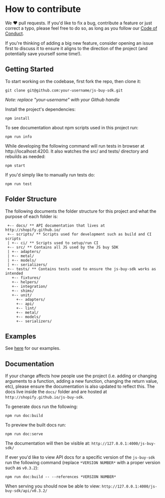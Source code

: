 # How to contribute
We ❤️ pull requests. If you'd like to fix a bug, contribute a feature or
just correct a typo, please feel free to do so, as long as you follow
our [Code of Conduct](https://github.com/Shopify/js-buy-sdk/blob/master/CODE_OF_CONDUCT.md).

If you're thinking of adding a big new feature, consider opening an
issue first to discuss it to ensure it aligns to the direction of the
project (and potentially save yourself some time!).

## Getting Started
To start working on the codebase, first fork the repo, then clone it:
```
git clone git@github.com:your-username/js-buy-sdk.git
```
*Note: replace "your-username" with your Github handle*

Install the project's dependencies:
```
npm install
```

To see documentation about npm scripts used in this project run:
```
npm run info
```

While developing the following command will run tests in browser at http://localhost:4200. It also watches the src/ and tests/ directory and rebuilds as needed:
```
npm start
```

If you'd simply like to manually run tests do:
```
npm run test
```

## Folder Structure

The following documents the folder structure for this project and what the purpose of each folder is:
```
 +-- docs/ ** API documentation that lives at http://shopify.github.io/
 +-- scripts/ ** Scripts used for development such as build and CI scripts
 | +-- ci/ ** Scripts used to setup/run CI
 +-- src/ ** Contains all JS used by the JS buy SDK
 | +-- adapters/
 | +-- metal/
 | +-- models/
 | +-- serializers/
 +-- tests/ ** Contains tests used to ensure the js-buy-sdk works as intended
   +-- fixtures/
   +-- helpers/
   +-- integration/
   +-- shims/
   +-- unit/
     +-- adapters/
     +-- api/
     +-- lint/
     +-- metal/
     +-- models/
     +-- serializers/
```

## Examples
See [here](https://github.com/Shopify/js-buy-sdk/blob/master/examples) for our examples.

## Documentation
If your change affects how people use the project (i.e. adding or
changing arguments to a function, adding a new function, changing the
return value, etc), please ensure the documentation is also updated to
reflect this. The docs live inside the `docs/` folder and are hosted
at `http://shopify.github.io/js-buy-sdk`.

To generate docs run the following:
```
npm run doc:build
```

To preview the built docs run:
```
npm run doc:serve
```

The documentation will then be visible at:
`http://127.0.0.1:4000/js-buy-sdk/`

If ever you'd like to view API docs for a specific version of the `js-buy-sdk` run the following command (replace `*VERSION NUMBER*` with a proper version such as `v0.3.2`):
```
npm run doc:build -- --references *VERSION NUMBER*
```

When serving you should now be able to view:
`http://127.0.0.1:4000/js-buy-sdk/api/v0.3.2/`
